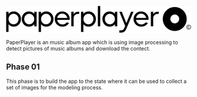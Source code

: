 <img src="./assets/ppLogo.svg">


PaperPlayer is an music album app which is using image processing to detect pictures of music albums and download the contect.

## Phase 01
This phase is to build the app to the state where it can be used to collect a set of images for the modeling process.


